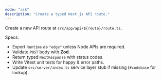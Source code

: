 ```yaml
---
mode: "ask"
description: "Create a typed Next.js API route."
---
```


Create a new API route at `src/app/api/${route}/route.ts`.

Specs:
- Export `Runtime` as `"edge"` unless Node APIs are required.  
- Validate `POST` body with **Zod**.  
- Return typed `NextResponse` with status codes.  
- Write Vitest unit tests for happy & error paths.  
- Update `src/server/index.ts` service layer stub if missing (`#codebase` for lookup).
